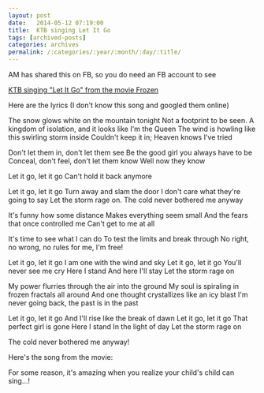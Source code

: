 ```yaml
---
layout: post
date:	2014-05-12 07:19:00
title:  KTB singing Let It Go
tags: [archived-posts]
categories: archives
permalink: /:categories/:year/:month/:day/:title/
---
```

AM has shared this on FB, so you do need an FB account to see

<a href="https://www.facebook.com/photo.php?v=10203891994363094&amp;set=vb.1318232791&amp;type=2&amp;theater"> KTB singing "Let It Go" from the movie Frozen </a>

Here are the lyrics (I don't know this song and googled them online)

The snow glows white on the mountain tonight
Not a footprint to be seen.
A kingdom of isolation,
and it looks like I'm the Queen
The wind is howling like this swirling storm inside
Couldn't keep it in;
Heaven knows I've tried

Don't let them in,
don't let them see
Be the good girl you always have to be
Conceal, don't feel,
don't let them know
Well now they know

Let it go, let it go
Can't hold it back anymore

Let it go, let it go
Turn away and slam the door
I don't care
what they're going to say
Let the storm rage on.
The cold never bothered me anyway

It's funny how some distance
Makes everything seem small
And the fears that once controlled me
Can't get to me at all

It's time to see what I can do
To test the limits and break through
No right, no wrong, no rules for me,
I'm free!

Let it go, let it go
I am one with the wind and sky
Let it go, let it go
You'll never see me cry
Here I stand
And here I'll stay
Let the storm rage on

My power flurries through the air into the ground
My soul is spiraling in frozen fractals all around
And one thought crystallizes like an icy blast
I'm never going back, the past is in the past

Let it go, let it go
And I'll rise like the break of dawn
Let it go, let it go
That perfect girl is gone
Here I stand
In the light of day
Let the storm rage on

The cold never bothered me anyway!


Here's the song from the movie:

<lj-embed id="1176"/>

For some reason, it's amazing when you realize your child's child can sing...!
